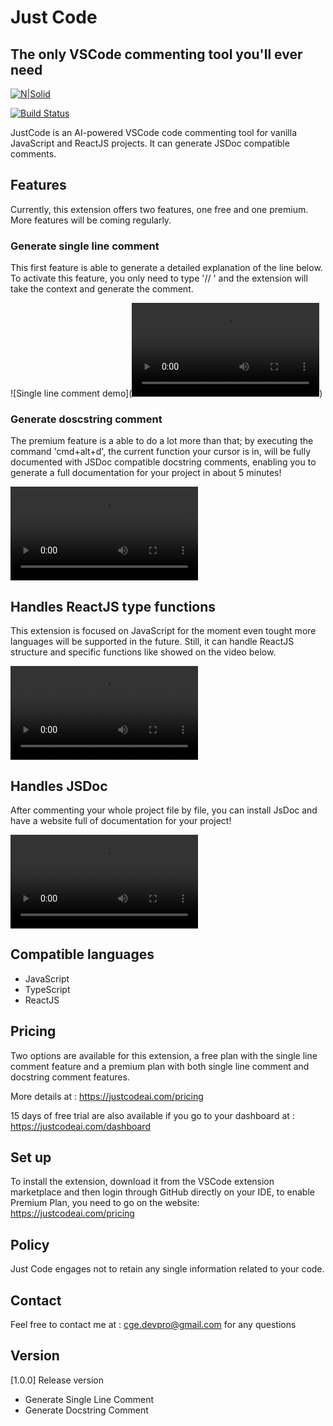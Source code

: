 # Just Code
## The only VSCode commenting tool you'll ever need

[![N|Solid](https://cldup.com/dTxpPi9lDf.thumb.png)](https://nodesource.com/products/nsolid)

[![Build Status](https://travis-ci.org/joemccann/dillinger.svg?branch=master)](https://travis-ci.org/joemccann/dillinger)

JustCode is an AI-powered VSCode code commenting tool for vanilla JavaScript and ReactJS projects.
It can generate JSDoc compatible comments.

## Features

Currently, this extension offers two features, one free and one premium.
More features will be coming regularly.

### Generate single line comment

This first feature is able to generate a detailed explanation of the line below.
To activate this feature, you only need to type '// ' and the extension will take the context
and generate the comment.

![Single line comment demo](<video src="media/single_line_demo.mp4" controls title="Title"></video>)

### Generate doscstring comment

The premium feature is a able to do a lot more than that; by executing the command 'cmd+alt+d', the current function
your cursor is in, will be fully documented with JSDoc compatible docstring comments, enabling you to generate a full
documentation for your project in about 5 minutes!

![Docstring comment demo](./media/main_demo.mp4)

## Handles ReactJS type functions

This extension is focused on JavaScript for the moment even tought more languages will be supported
in the future.
Still, it can handle ReactJS structure and specific functions like showed on the video below.

![React handle demo](./media/reacthooks_demo.mp4)

## Handles JSDoc 

After commenting your whole project file by file, you can install JsDoc and have a website full of documentation
for your project!

![JSDoc demo](./media/jsdoc_demo.mp4)

## Compatible languages

- JavaScript
- TypeScript
- ReactJS

## Pricing

Two options are available for this extension, a free plan with the single line comment feature and a premium plan
with both single line comment and docstring comment features.

More details at : https://justcodeai.com/pricing

15 days of free trial are also available if you go to your dashboard at : https://justcodeai.com/dashboard

## Set up

To install the extension, download it from the VSCode extension marketplace and then login through GitHub
directly on your IDE, to enable Premium Plan, you need to go on the website: https://justcodeai.com/pricing

## Policy

Just Code engages not to retain any single information related to your code.

## Contact

Feel free to contact me at : cge.devpro@gmail.com for any questions

## Version

[1.0.0] Release version

- Generate Single Line Comment 
- Generate Docstring Comment